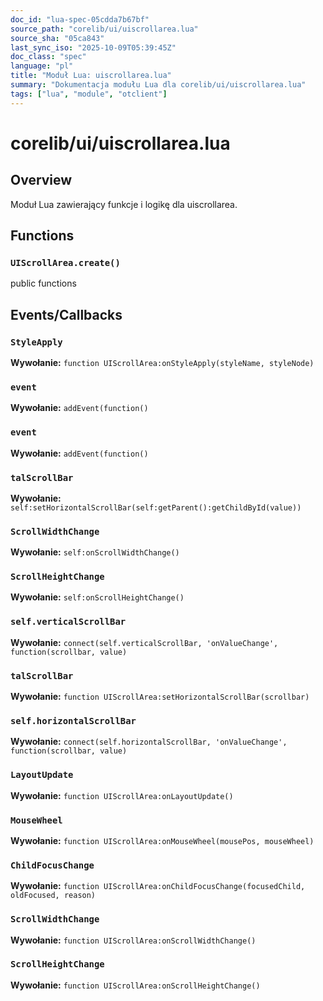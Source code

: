 ```yaml
---
doc_id: "lua-spec-05cdda7b67bf"
source_path: "corelib/ui/uiscrollarea.lua"
source_sha: "05ca843"
last_sync_iso: "2025-10-09T05:39:45Z"
doc_class: "spec"
language: "pl"
title: "Moduł Lua: uiscrollarea.lua"
summary: "Dokumentacja modułu Lua dla corelib/ui/uiscrollarea.lua"
tags: ["lua", "module", "otclient"]
---
```


# corelib/ui/uiscrollarea.lua

## Overview

Moduł Lua zawierający funkcje i logikę dla uiscrollarea.

## Functions

### `UIScrollArea.create()`

public functions

## Events/Callbacks

### `StyleApply`

**Wywołanie:** `function UIScrollArea:onStyleApply(styleName, styleNode)`

### `event`

**Wywołanie:** `addEvent(function()`

### `event`

**Wywołanie:** `addEvent(function()`

### `talScrollBar`

**Wywołanie:** `self:setHorizontalScrollBar(self:getParent():getChildById(value))`

### `ScrollWidthChange`

**Wywołanie:** `self:onScrollWidthChange()`

### `ScrollHeightChange`

**Wywołanie:** `self:onScrollHeightChange()`

### `self.verticalScrollBar`

**Wywołanie:** `connect(self.verticalScrollBar, 'onValueChange', function(scrollbar, value)`

### `talScrollBar`

**Wywołanie:** `function UIScrollArea:setHorizontalScrollBar(scrollbar)`

### `self.horizontalScrollBar`

**Wywołanie:** `connect(self.horizontalScrollBar, 'onValueChange', function(scrollbar, value)`

### `LayoutUpdate`

**Wywołanie:** `function UIScrollArea:onLayoutUpdate()`

### `MouseWheel`

**Wywołanie:** `function UIScrollArea:onMouseWheel(mousePos, mouseWheel)`

### `ChildFocusChange`

**Wywołanie:** `function UIScrollArea:onChildFocusChange(focusedChild, oldFocused, reason)`

### `ScrollWidthChange`

**Wywołanie:** `function UIScrollArea:onScrollWidthChange()`

### `ScrollHeightChange`

**Wywołanie:** `function UIScrollArea:onScrollHeightChange()`
